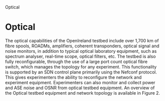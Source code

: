 Optical



# Optical

The optical capabilities of the OpenIreland testbed include over 1,700 km of fibre spools, ROADMs, amplifiers, coherent transponders, optical signal and noise monitors, in addition to typical optical laboratory equipment, such as spectrum analyser, real-time scope, optical filters, etc. The testbed is also fully reconfigurable, through the use of a large port count optical fibre switch, which manages the topology for any experiment. This functionality is supported by an SDN control plane primarily using the Nefconf protocol. This gives experimenters the ability to reconfigure the network and experiment equipment. Experimenters can also monitor and collect power and ASE noise and OSNR from optical testbed equipment. An overview of the Optical testbed equipment and network topology is available in Figure 2.